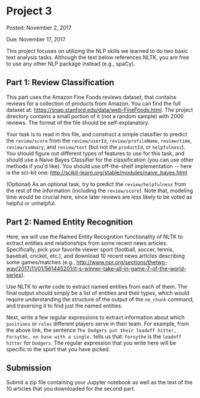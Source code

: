 # Project 3

Posted: November 2, 2017

Due: November 17, 2017

This project focuses on utilizing the NLP skills we learned to do two basic text analysis tasks. Although the text below references NLTK, you are free to use any other NLP package instead (e.g., spaCy).

## Part 1: Review Classification

This part uses the Amazon Fine Foods reviews dataset, that contains reviews for a collection of products from Amazon. You can find the full dataset at: https://snap.stanford.edu/data/web-FineFoods.html. The project directory contains a small portion of it (not a random sample) with 2000 reviews. The format of the file should be self-explanatory. 

Your task is to read in this file, and construct a simple classifier to predict the `review/score` from the `review/userId`, `review/profileName`, `review/time`, `review/summary`, and `review/text` (but not the `productId`, or `helpfulness`). You should figure out different types of features to use for this task, and should use a Naive Bayes Classifier for the classification (you can use other methods if you'd like). You should use off-the-shelf implementation -- here is the sci-kit one: http://scikit-learn.org/stable/modules/naive_bayes.html

(Optional) As an optional task, try to predict the `review/helpfulness` from the rest of the information (including the `review/score`). Note that, modeling time would be crucial here, since later reviews are less likely to be voted as helpful or unhelpful.

## Part 2: Named Entity Recognition

Here, we will use the Named Entity Recognition functionality of NLTK to extract entities and relationships from some recent news articles. Specifically, pick your favorite viewer sport (football, soccer, tennis, baseball, cricket, etc.), and download 10 recent news articles describing some games/matches (e.g., http://www.npr.org/sections/thetwo-way/2017/11/01/561445201/it-s-winner-take-all-in-game-7-of-the-world-series). 

Use NLTK to write code to extract named entities from each of them. The final output should simply be a list of entities and their types, which would require understanding the structure of the output of the `ne_chunk` command, and traversing it to find just the named entities.

Next, write a few regular expressions to extract information about which `positions` or `roles` different players serve in their team. For example, from the above link, the sentence `The Dodgers put their leadoff hitter, Forsythe, on base with a single.` tells us that: `Forsythe` is the `leadoff hitter` for `Dodgers`. The regular expression that you write here will be specific to the sport that you have picked.

## Submission

Submit a zip file containing your Jupyter notebook as well as the text of the 10 articles that you downloaded for the second part.
